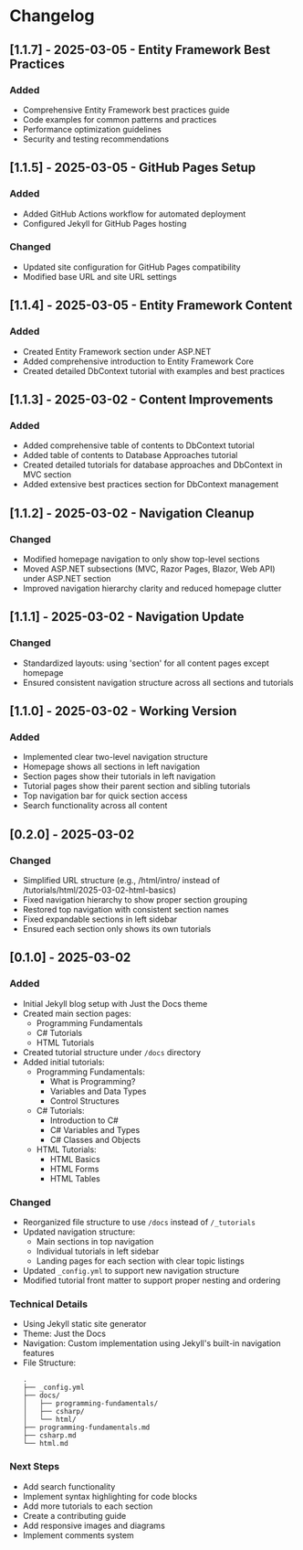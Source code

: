 # Changelog

## [1.1.7] - 2025-03-05 - Entity Framework Best Practices
### Added
- Comprehensive Entity Framework best practices guide
- Code examples for common patterns and practices
- Performance optimization guidelines
- Security and testing recommendations


## [1.1.5] - 2025-03-05 - GitHub Pages Setup
### Added
- Added GitHub Actions workflow for automated deployment
- Configured Jekyll for GitHub Pages hosting

### Changed
- Updated site configuration for GitHub Pages compatibility
- Modified base URL and site URL settings


## [1.1.4] - 2025-03-05 - Entity Framework Content
### Added
- Created Entity Framework section under ASP.NET
- Added comprehensive introduction to Entity Framework Core
- Created detailed DbContext tutorial with examples and best practices


## [1.1.3] - 2025-03-02 - Content Improvements
### Added
- Added comprehensive table of contents to DbContext tutorial
- Added table of contents to Database Approaches tutorial
- Created detailed tutorials for database approaches and DbContext in MVC section
- Added extensive best practices section for DbContext management

## [1.1.2] - 2025-03-02 - Navigation Cleanup
### Changed
- Modified homepage navigation to only show top-level sections
- Moved ASP.NET subsections (MVC, Razor Pages, Blazor, Web API) under ASP.NET section
- Improved navigation hierarchy clarity and reduced homepage clutter

## [1.1.1] - 2025-03-02 - Navigation Update
### Changed
- Standardized layouts: using 'section' for all content pages except homepage
- Ensured consistent navigation structure across all sections and tutorials

## [1.1.0] - 2025-03-02 - Working Version
### Added
- Implemented clear two-level navigation structure
- Homepage shows all sections in left navigation
- Section pages show their tutorials in left navigation
- Tutorial pages show their parent section and sibling tutorials
- Top navigation bar for quick section access
- Search functionality across all content


## [0.2.0] - 2025-03-02

### Changed
- Simplified URL structure (e.g., /html/intro/ instead of /tutorials/html/2025-03-02-html-basics)
- Fixed navigation hierarchy to show proper section grouping
- Restored top navigation with consistent section names
- Fixed expandable sections in left sidebar
- Ensured each section only shows its own tutorials

## [0.1.0] - 2025-03-02

### Added
- Initial Jekyll blog setup with Just the Docs theme
- Created main section pages:
  - Programming Fundamentals
  - C# Tutorials
  - HTML Tutorials
- Created tutorial structure under `/docs` directory
- Added initial tutorials:
  - Programming Fundamentals:
    - What is Programming?
    - Variables and Data Types
    - Control Structures
  - C# Tutorials:
    - Introduction to C#
    - C# Variables and Types
    - C# Classes and Objects
  - HTML Tutorials:
    - HTML Basics
    - HTML Forms
    - HTML Tables

### Changed
- Reorganized file structure to use `/docs` instead of `/_tutorials`
- Updated navigation structure:
  - Main sections in top navigation
  - Individual tutorials in left sidebar
  - Landing pages for each section with clear topic listings
- Updated `_config.yml` to support new navigation structure
- Modified tutorial front matter to support proper nesting and ordering

### Technical Details
- Using Jekyll static site generator
- Theme: Just the Docs
- Navigation: Custom implementation using Jekyll's built-in navigation features
- File Structure:
  ```
  .
  ├── _config.yml
  ├── docs/
  │   ├── programming-fundamentals/
  │   ├── csharp/
  │   └── html/
  ├── programming-fundamentals.md
  ├── csharp.md
  └── html.md
  ```

### Next Steps
- Add search functionality
- Implement syntax highlighting for code blocks
- Add more tutorials to each section
- Create a contributing guide
- Add responsive images and diagrams
- Implement comments system
